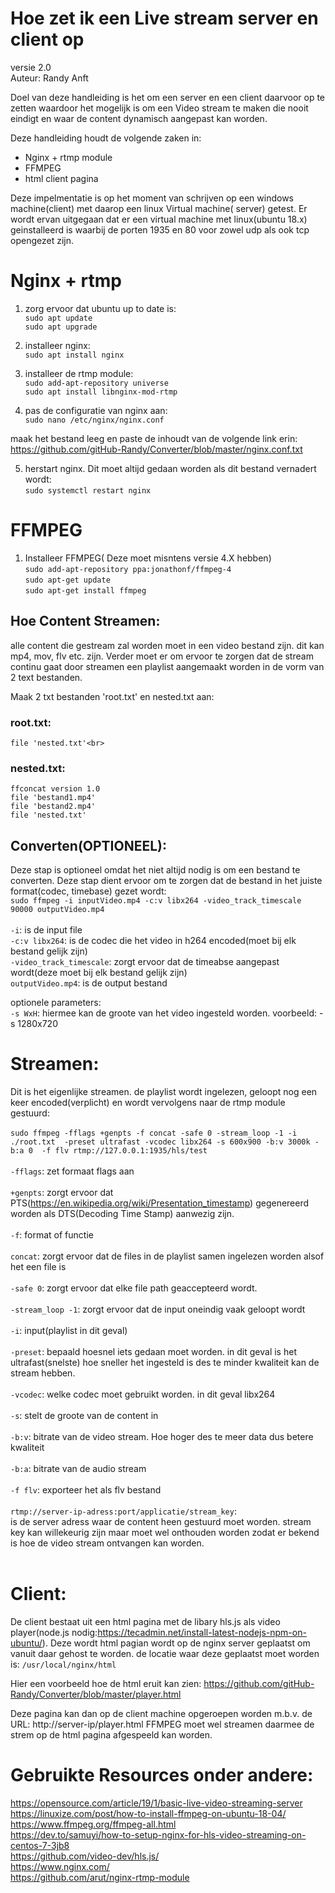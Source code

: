 
# Hoe zet ik een Live stream server en client op<br>
versie 2.0<br>
Auteur: Randy Anft<br>

Doel van deze handleiding is het om een server en een client daarvoor op te zetten waardoor het mogelijk is om een Video stream te maken die nooit eindigt en waar de content dynamisch aangepast kan worden.

Deze handleiding houdt de volgende zaken in:

- Nginx + rtmp module
- FFMPEG
- html client pagina


Deze impelmentatie is op het moment van schrijven op een windows machine(client) met daarop een linux Virtual machine( server) getest.
Er wordt ervan uitgegaan dat er een virtual machine met linux(ubuntu 18.x) geinstalleerd is waarbij de porten 1935 en 80 voor zowel udp als ook tcp opengezet zijn.


# Nginx + rtmp

1) zorg ervoor dat ubuntu up to date is:<br>
	`sudo apt update` <br>
	`sudo apt upgrade`

2) installeer nginx:<br>
	`sudo apt install nginx`

3) installeer de rtmp module:<br>
	`sudo add-apt-repository universe`<br>
	`sudo apt install libnginx-mod-rtmp`

4) pas de configuratie van nginx aan:<br>
	`sudo nano /etc/nginx/nginx.conf`


  maak het bestand leeg en paste de inhoudt van de volgende link erin:<br>
  https://github.com/gitHub-Randy/Converter/blob/master/nginx.conf.txt


5) herstart nginx. Dit moet altijd gedaan worden als dit bestand vernadert wordt:<br>
	`sudo systemctl restart nginx`



# FFMPEG
1) Installeer FFMPEG( Deze moet misntens versie 4.X hebben)<br>
`sudo add-apt-repository ppa:jonathonf/ffmpeg-4`<br>
`sudo apt-get update`<br>
`sudo apt-get install ffmpeg`<br> 


## Hoe Content Streamen:

alle content die gestream zal worden moet in een video bestand zijn. dit kan mp4, mov, flv etc. zijn.
Verder moet er om ervoor te zorgen dat de stream continu gaat door streamen een playlist aangemaakt worden in de vorm van 2 text bestanden.

Maak 2 txt bestanden 'root.txt' en nested.txt aan:<br>
### root.txt:<br>
`file 'nested.txt'<br>`
 <br>
### nested.txt:<br>
  
    ffconcat version 1.0  
    file 'bestand1.mp4'
    file 'bestand2.mp4' 
    file 'nested.txt'



## Converten(OPTIONEEL):
Deze stap is optioneel omdat het niet altijd nodig is om een bestand te converten. Deze stap dient ervoor om te zorgen dat de 		bestand in het juiste format(codec, timebase) gezet wordt:
<br>
`sudo ffmpeg -i inputVideo.mp4 -c:v libx264 -video_track_timescale 90000 outputVideo.mp4`
<br>	
`-i`: is de input file <br>
`-c:v libx264`: is de codec die het video in h264 encoded(moet bij elk bestand gelijk zijn)<br>
`-video_track_timescale`: zorgt ervoor dat de timeabse aangepast wordt(deze moet bij elk bestand gelijk zijn)<br>
`outputVideo.mp4`: is de output bestand <br>

optionele parameters:<br>
`-s WxH`: hiermee kan de groote van het video ingesteld worden. voorbeeld: -s 1280x720<br>
	

# Streamen:
Dit is het eigenlijke streamen. de playlist wordt ingelezen, geloopt nog een keer encoded(verplicht) en wordt vervolgens naar de rtmp module gestuurd:
<br>
<br>
 ```sudo ffmpeg -fflags +genpts -f concat -safe 0 -stream_loop -1 -i ./root.txt  -preset ultrafast -vcodec libx264 -s 600x900 -b:v 3000k -b:a 0  -f flv rtmp://127.0.0.1:1935/hls/test```
<br>
<br>
`-fflags`: zet formaat flags aan<br>
<br>
`+genpts`: zorgt ervoor dat PTS(https://en.wikipedia.org/wiki/Presentation_timestamp) gegenereerd worden als DTS(Decoding Time Stamp) aanwezig zijn.<br>
<br>
`-f`: format of functie<br>
<br>
`concat`: zorgt ervoor dat de files in de playlist samen ingelezen worden alsof het een file is<br>
<br>
`-safe 0`: zorgt ervoor dat elke file path geaccepteerd wordt.<br>
<br>
`-stream_loop -1`: zorgt ervoor dat de input oneindig vaak geloopt wordt<br>
<br>
`-i`: input(playlist in dit geval)<br>
<br>
`-preset`: bepaald hoesnel iets gedaan moet worden. in dit geval is het ultrafast(snelste) hoe sneller het ingesteld is des te minder kwaliteit kan de stream hebben.<br>
<br>
`-vcodec`: welke codec moet gebruikt worden. in dit geval libx264<br>
<br>
`-s`: stelt de groote van de content in<br>
<br>
`-b:v`: bitrate van de video stream. Hoe hoger des te meer data dus betere kwaliteit<br>
<br>
`-b:a`: bitrate van de audio stream<br>
<br>
`-f flv`: exporteer het als flv bestand<br>
<br>
`rtmp://server-ip-adress:port/applicatie/stream_key`:<br>
is de server adress waar de content heen gestuurd moet worden. stream key kan willekeurig zijn maar moet wel onthouden worden zodat er bekend is hoe de video stream ontvangen kan worden.<br>
<br>

# Client:
De client bestaat uit een html pagina met de libary hls.js als video player(node.js nodig:https://tecadmin.net/install-latest-nodejs-npm-on-ubuntu/).
Deze wordt html pagian wordt op de nginx server geplaatst om vanuit daar gehost te worden. de locatie waar deze geplaatst moet worden is:
`/usr/local/nginx/html`

Hier een voorbeeld hoe de html eruit kan zien:
https://github.com/gitHub-Randy/Converter/blob/master/player.html

	


Deze pagina kan dan op de client machine opgeroepen worden m.b.v. de URL: http://server-ip/player.html
FFMPEG moet wel streamen daarmee de strem op de html pagina afgespeeld kan worden. 


# Gebruikte Resources onder andere:

https://opensource.com/article/19/1/basic-live-video-streaming-server	<br>
https://linuxize.com/post/how-to-install-ffmpeg-on-ubuntu-18-04/	<br>
https://www.ffmpeg.org/ffmpeg-all.html	<br>
https://dev.to/samuyi/how-to-setup-nginx-for-hls-video-streaming-on-centos-7-3jb8 <br>
https://github.com/video-dev/hls.js/ <br>
https://www.nginx.com/ <br>
https://github.com/arut/nginx-rtmp-module <br>



	
